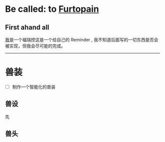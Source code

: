 # Be called: to [Furtopain](https://github.com/EcoFurLab/EcoFur/wiki/Furtopain)
## First ahand all
[我](https://github.com/EcoFur)是一个福瑞控这是一个给自己的 Reminder , 我不知道后面写的一切东西是否会被实现，但我会尽可能的完成。

---

# 兽装
- [ ] 制作一个智能化的兽装
## 兽设
 先
## 兽头